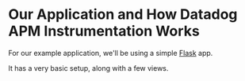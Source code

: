 # Our Application and How Datadog APM Instrumentation Works

For our example application, we'll be using a simple [Flask](https://flask.palletsprojects.com/en/1.1.x/) app. 

It has a very basic setup, along with a few views. 



